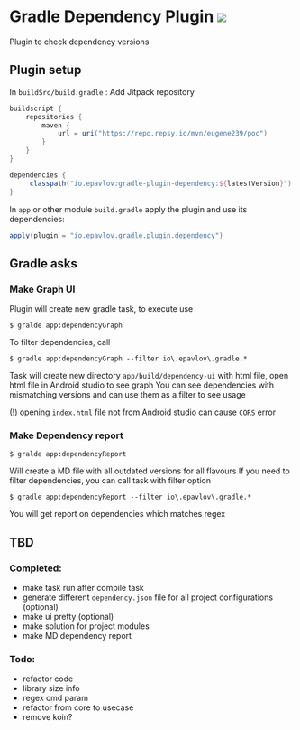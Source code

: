 # Gradle Dependency Plugin [![](https://jitpack.io/v/Eugene239/GradleDependencyPlugin.svg)](https://jitpack.io/#Eugene239/GradleDependencyPlugin)
Plugin to check dependency versions

## Plugin setup

In `buildSrc/build.gradle`   :
Add Jitpack repository
```groovy
buildscript {
    repositories {
        maven {
            url = uri("https://repo.repsy.io/mvn/eugene239/poc")
        }
    }
}
```

```gradle
dependencies {
     classpath("io.epavlov:gradle-plugin-dependency:${latestVersion}")
}
```

In `app` or other module `build.gradle` apply the plugin and use its dependencies:

```gradle
apply(plugin = "io.epavlov.gradle.plugin.dependency")
```


## Gradle asks
### Make Graph UI
Plugin will create new gradle task, to execute use
```shell
$ gralde app:dependencyGraph
```
To filter dependencies, call
```shell
$ gradle app:dependencyGraph --filter io\.epavlov\.gradle.*
```
Task will create new directory `app/build/dependency-ui` with html file, open html file in Android
studio to see graph
You can see dependencies with mismatching versions and can use them as a filter to see usage

(!) opening `index.html` file not from Android studio can cause `CORS` error

### Make Dependency report
```shell
$ gralde app:dependencyReport
```
Will create a MD file with all outdated versions for all flavours
If you need to filter dependencies, you can call task with filter option
```shell
$ gradle app:dependencyReport --filter io\.epavlov\.gradle.*
```
You will get report on dependencies which matches regex

## TBD
### Completed: 
- make task run after compile task
- generate different `dependency.json` file for all project configurations (optional)
- make ui pretty (optional)
- make solution for project modules
- make MD dependency report

### Todo:
- refactor code
- library size info
- regex cmd param
- refactor from core to usecase
- remove koin?